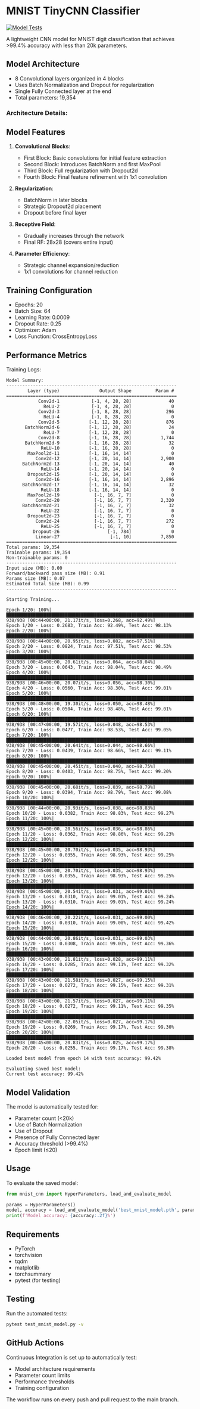 # MNIST TinyCNN Classifier

[![Model Tests](https://github.com/rshekhar93/MNIST_TinyCNN_Optimizer/actions/workflows/model_tests.yml/badge.svg)](https://github.com/rshekhar93/MNIST_TinyCNN_Optimizer/actions/workflows/model_tests.yml)

A lightweight CNN model for MNIST digit classification that achieves >99.4% accuracy with less than 20k parameters.

## Model Architecture

- 8 Convolutional layers organized in 4 blocks
- Uses Batch Normalization and Dropout for regularization
- Single Fully Connected layer at the end
- Total parameters: 19,354

### Architecture Details:


## Model Features

1. **Convolutional Blocks**:
   - First Block: Basic convolutions for initial feature extraction
   - Second Block: Introduces BatchNorm and first MaxPool
   - Third Block: Full regularization with Dropout2d
   - Fourth Block: Final feature refinement with 1x1 convolution

2. **Regularization**:
   - BatchNorm in later blocks
   - Strategic Dropout2d placement
   - Dropout before final layer

3. **Receptive Field**:
   - Gradually increases through the network
   - Final RF: 28x28 (covers entire input)

4. **Parameter Efficiency**:
   - Strategic channel expansion/reduction
   - 1x1 convolutions for channel reduction

## Training Configuration

- Epochs: 20
- Batch Size: 64
- Learning Rate: 0.0009
- Dropout Rate: 0.25
- Optimizer: Adam
- Loss Function: CrossEntropyLoss

## Performance Metrics

Training Logs:
```
Model Summary:
----------------------------------------------------------------
        Layer (type)               Output Shape         Param #
================================================================
            Conv2d-1            [-1, 4, 28, 28]              40
              ReLU-2            [-1, 4, 28, 28]               0
            Conv2d-3            [-1, 8, 28, 28]             296
              ReLU-4            [-1, 8, 28, 28]               0
            Conv2d-5           [-1, 12, 28, 28]             876
       BatchNorm2d-6           [-1, 12, 28, 28]              24
              ReLU-7           [-1, 12, 28, 28]               0
            Conv2d-8           [-1, 16, 28, 28]           1,744
       BatchNorm2d-9           [-1, 16, 28, 28]              32
             ReLU-10           [-1, 16, 28, 28]               0
        MaxPool2d-11           [-1, 16, 14, 14]               0
           Conv2d-12           [-1, 20, 14, 14]           2,900
      BatchNorm2d-13           [-1, 20, 14, 14]              40
             ReLU-14           [-1, 20, 14, 14]               0
        Dropout2d-15           [-1, 20, 14, 14]               0
           Conv2d-16           [-1, 16, 14, 14]           2,896
      BatchNorm2d-17           [-1, 16, 14, 14]              32
             ReLU-18           [-1, 16, 14, 14]               0
        MaxPool2d-19             [-1, 16, 7, 7]               0
           Conv2d-20             [-1, 16, 7, 7]           2,320
      BatchNorm2d-21             [-1, 16, 7, 7]              32
             ReLU-22             [-1, 16, 7, 7]               0
        Dropout2d-23             [-1, 16, 7, 7]               0
           Conv2d-24             [-1, 16, 7, 7]             272
             ReLU-25             [-1, 16, 7, 7]               0
          Dropout-26                  [-1, 784]               0
           Linear-27                   [-1, 10]           7,850
================================================================
Total params: 19,354
Trainable params: 19,354
Non-trainable params: 0
----------------------------------------------------------------
Input size (MB): 0.00
Forward/backward pass size (MB): 0.91
Params size (MB): 0.07
Estimated Total Size (MB): 0.99
----------------------------------------------------------------

Starting Training...

Epoch 1/20: 100%|█████████████████████████████████████████████████████████████████████████████████████████████████████████████████████████████████████████| 938/938 [00:44<00:00, 21.17it/s, loss=0.268, acc=92.49%] 
Epoch 1/20 - Loss: 0.2683, Train Acc: 92.49%, Test Acc: 98.13%
Epoch 2/20: 100%|█████████████████████████████████████████████████████████████████████████████████████████████████████████████████████████████████████████| 938/938 [00:44<00:00, 20.95it/s, loss=0.082, acc=97.51%]
Epoch 2/20 - Loss: 0.0824, Train Acc: 97.51%, Test Acc: 98.53%
Epoch 3/20: 100%|█████████████████████████████████████████████████████████████████████████████████████████████████████████████████████████████████████████| 938/938 [00:45<00:00, 20.61it/s, loss=0.064, acc=98.04%]
Epoch 3/20 - Loss: 0.0643, Train Acc: 98.04%, Test Acc: 98.49%
Epoch 4/20: 100%|█████████████████████████████████████████████████████████████████████████████████████████████████████████████████████████████████████████| 938/938 [00:46<00:00, 20.07it/s, loss=0.056, acc=98.30%]
Epoch 4/20 - Loss: 0.0560, Train Acc: 98.30%, Test Acc: 99.01%
Epoch 5/20: 100%|█████████████████████████████████████████████████████████████████████████████████████████████████████████████████████████████████████████| 938/938 [00:48<00:00, 19.30it/s, loss=0.050, acc=98.48%]
Epoch 5/20 - Loss: 0.0504, Train Acc: 98.48%, Test Acc: 99.01%
Epoch 6/20: 100%|█████████████████████████████████████████████████████████████████████████████████████████████████████████████████████████████████████████| 938/938 [00:47<00:00, 19.57it/s, loss=0.048, acc=98.53%]
Epoch 6/20 - Loss: 0.0477, Train Acc: 98.53%, Test Acc: 99.05%
Epoch 7/20: 100%|█████████████████████████████████████████████████████████████████████████████████████████████████████████████████████████████████████████| 938/938 [00:45<00:00, 20.64it/s, loss=0.044, acc=98.66%]
Epoch 7/20 - Loss: 0.0439, Train Acc: 98.66%, Test Acc: 99.11%
Epoch 8/20: 100%|█████████████████████████████████████████████████████████████████████████████████████████████████████████████████████████████████████████| 938/938 [00:45<00:00, 20.45it/s, loss=0.040, acc=98.75%]
Epoch 8/20 - Loss: 0.0403, Train Acc: 98.75%, Test Acc: 99.20%
Epoch 9/20: 100%|█████████████████████████████████████████████████████████████████████████████████████████████████████████████████████████████████████████| 938/938 [00:45<00:00, 20.68it/s, loss=0.039, acc=98.79%]
Epoch 9/20 - Loss: 0.0394, Train Acc: 98.79%, Test Acc: 99.08%
Epoch 10/20: 100%|████████████████████████████████████████████████████████████████████████████████████████████████████████████████████████████████████████| 938/938 [00:44<00:00, 20.93it/s, loss=0.038, acc=98.83%]
Epoch 10/20 - Loss: 0.0382, Train Acc: 98.83%, Test Acc: 99.27%
Epoch 11/20: 100%|████████████████████████████████████████████████████████████████████████████████████████████████████████████████████████████████████████| 938/938 [00:45<00:00, 20.56it/s, loss=0.036, acc=98.86%]
Epoch 11/20 - Loss: 0.0362, Train Acc: 98.86%, Test Acc: 99.23%
Epoch 12/20: 100%|████████████████████████████████████████████████████████████████████████████████████████████████████████████████████████████████████████| 938/938 [00:45<00:00, 20.70it/s, loss=0.035, acc=98.93%]
Epoch 12/20 - Loss: 0.0355, Train Acc: 98.93%, Test Acc: 99.25%
Epoch 12/20: 100%|████████████████████████████████████████████████████████████████████████████████████████████████████████████████████████████████████████| 938/938 [00:45<00:00, 20.70it/s, loss=0.035, acc=98.93%] 
Epoch 12/20 - Loss: 0.0355, Train Acc: 98.93%, Test Acc: 99.25%
Epoch 13/20: 100%|████████████████████████████████████████████████████████████████████████████████████████████████████████████████████████████████████████| 938/938 [00:45<00:00, 20.54it/s, loss=0.031, acc=99.01%] 
Epoch 13/20 - Loss: 0.0310, Train Acc: 99.01%, Test Acc: 99.24%
Epoch 13/20 - Loss: 0.0310, Train Acc: 99.01%, Test Acc: 99.24%
Epoch 14/20: 100%|████████████████████████████████████████████████████████████████████████████████████████████████████████████████████████████████████████| 938/938 [00:46<00:00, 20.22it/s, loss=0.031, acc=99.00%] 
Epoch 14/20 - Loss: 0.0310, Train Acc: 99.00%, Test Acc: 99.42%
Epoch 15/20: 100%|████████████████████████████████████████████████████████████████████████████████████████████████████████████████████████████████████████| 938/938 [00:44<00:00, 20.86it/s, loss=0.031, acc=99.03%] 
Epoch 15/20 - Loss: 0.0308, Train Acc: 99.03%, Test Acc: 99.36%
Epoch 16/20: 100%|████████████████████████████████████████████████████████████████████████████████████████████████████████████████████████████████████████| 938/938 [00:43<00:00, 21.81it/s, loss=0.028, acc=99.11%] 
Epoch 16/20 - Loss: 0.0285, Train Acc: 99.11%, Test Acc: 99.32%
Epoch 17/20: 100%|████████████████████████████████████████████████████████████████████████████████████████████████████████████████████████████████████████| 938/938 [00:43<00:00, 21.58it/s, loss=0.027, acc=99.15%] 
Epoch 17/20 - Loss: 0.0272, Train Acc: 99.15%, Test Acc: 99.31%
Epoch 18/20: 100%|████████████████████████████████████████████████████████████████████████████████████████████████████████████████████████████████████████| 938/938 [00:43<00:00, 21.57it/s, loss=0.027, acc=99.11%] 
Epoch 18/20 - Loss: 0.0272, Train Acc: 99.11%, Test Acc: 99.35%
Epoch 19/20: 100%|████████████████████████████████████████████████████████████████████████████████████████████████████████████████████████████████████████| 938/938 [00:42<00:00, 22.05it/s, loss=0.027, acc=99.17%] 
Epoch 19/20 - Loss: 0.0269, Train Acc: 99.17%, Test Acc: 99.30%
Epoch 20/20: 100%|████████████████████████████████████████████████████████████████████████████████████████████████████████████████████████████████████████| 938/938 [00:45<00:00, 20.83it/s, loss=0.025, acc=99.17%] 
Epoch 20/20 - Loss: 0.0255, Train Acc: 99.17%, Test Acc: 99.38%

Loaded best model from epoch 14 with test accuracy: 99.42%

Evaluating saved best model:
Current test accuracy: 99.42%
```

## Model Validation

The model is automatically tested for:
- Parameter count (<20k)
- Use of Batch Normalization
- Use of Dropout
- Presence of Fully Connected layer
- Accuracy threshold (>99.4%)
- Epoch limit (≤20)

## Usage

To evaluate the saved model:
```python
from mnist_cnn import HyperParameters, load_and_evaluate_model

params = HyperParameters()
model, accuracy = load_and_evaluate_model('best_mnist_model.pth', params)
print(f'Model accuracy: {accuracy:.2f}%')
```

## Requirements

- PyTorch
- torchvision
- tqdm
- matplotlib
- torchsummary
- pytest (for testing)

## Testing

Run the automated tests:
```bash
pytest test_mnist_model.py -v
```

## GitHub Actions

Continuous Integration is set up to automatically test:
- Model architecture requirements
- Parameter count limits
- Performance thresholds
- Training configuration

The workflow runs on every push and pull request to the main branch.